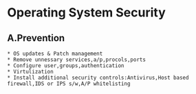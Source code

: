 # Operating System Security


## A.Prevention  
  
	* OS updates & Patch management
	* Remove unnessary services,a/p,procols,ports   
	* Configure user,groups,authentication 
	* Virtulization  
	* Install additional security controls:Antivirus,Host based firewall,IDS or IPS s/w,A/P whitelisting


